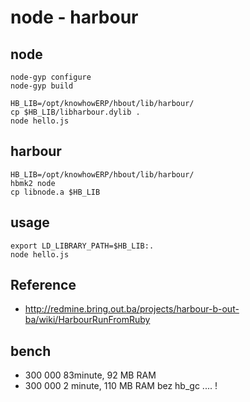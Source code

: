 # node - harbour

## node

    node-gyp configure
    node-gyp build

    HB_LIB=/opt/knowhowERP/hbout/lib/harbour/
    cp $HB_LIB/libharbour.dylib .
    node hello.js

## harbour


    HB_LIB=/opt/knowhowERP/hbout/lib/harbour/
    hbmk2 node
    cp libnode.a $HB_LIB

## usage

    export LD_LIBRARY_PATH=$HB_LIB:.
    node hello.js

## Reference
 
 - http://redmine.bring.out.ba/projects/harbour-b-out-ba/wiki/HarbourRunFromRuby


## bench


   - 300 000 83minute, 92 MB RAM
   - 300 000 2 minute, 110 MB RAM bez hb_gc .... !
